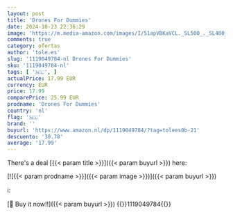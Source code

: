 ```yaml
---
layout: post
title: 'Drones For Dummies'
date: 2024-10-23 22:36:29
image: 'https://m.media-amazon.com/images/I/51apVBKaVCL._SL500_._SL400_.jpg'
comments: true
category: ofertas
author: 'tole.es'
slug: '1119049784-nl Drones For Dummies'
sku: '1119049784-nl'
tags: [ '🇳🇱', ]
actualPrice: 17.99 EUR
currency: EUR
price: 17.99
comparePrice: 25.99 EUR
prodname: 'Drones For Dummies'
country: 'nl'
flag: '🇳🇱'
brand: ''
buyurl: 'https://www.amazon.nl/dp/1119049784/?tag=tolees0b-21'
descuento: '30.78'
average: '17.99'
---
```


There's a deal [{{< param title >}}]({{< param buyurl >}})  here:

[![{{< param prodname >}}]({{< param image >}})]({{< param buyurl >}})

ℹ️:


[🛒 Buy it now!!]({{< param buyurl >}})
{{<world>}}1119049784{{</world>}}
